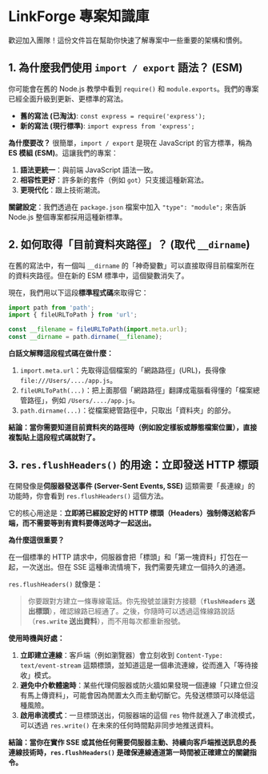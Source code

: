 # LinkForge 專案知識庫

歡迎加入團隊！這份文件旨在幫助你快速了解專案中一些重要的架構和慣例。

## 1. 為什麼我們使用 `import / export` 語法？ (ESM)

你可能會在舊的 Node.js 教學中看到 `require()` 和 `module.exports`。我們的專案已經全面升級到更新、更標準的寫法。

*   **舊的寫法 (已淘汰)**: `const express = require('express');`
*   **新的寫法 (現行標準)**: `import express from 'express';`

**為什麼要改？**
很簡單，`import / export` 是現在 JavaScript 的官方標準，稱為 **ES 模組 (ESM)**。這讓我們的專案：
1.  **語法更統一**：與前端 JavaScript 語法一致。
2.  **相容性更好**：許多新的套件（例如 `got`）只支援這種新寫法。
3.  **更現代化**：跟上技術潮流。

**關鍵設定**：我們透過在 `package.json` 檔案中加入 `"type": "module";` 來告訴 Node.js 整個專案都採用這種新標準。

## 2. 如何取得「目前資料夾路徑」？ (取代 `__dirname`)

在舊的寫法中，有一個叫 `__dirname` 的「神奇變數」可以直接取得目前檔案所在的資料夾路徑。但在新的 ESM 標準中，這個變數消失了。

現在，我們用以下這段**標準程式碼**來取得它：

```javascript
import path from 'path';
import { fileURLToPath } from 'url';

const __filename = fileURLToPath(import.meta.url);
const __dirname = path.dirname(__filename);
```

**白話文解釋這段程式碼在做什麼：**

1.  `import.meta.url`：先取得這個檔案的「網路路徑」(URL)，長得像 `file:///Users/..../app.js`。
2.  `fileURLToPath(...)`：把上面那個「網路路徑」翻譯成電腦看得懂的「檔案總管路徑」，例如 `/Users/..../app.js`。
3.  `path.dirname(...)`：從檔案總管路徑中，只取出「資料夾」的部分。

**結論：當你需要知道目前資料夾的路徑時（例如設定樣板或靜態檔案位置），直接複製貼上這段程式碼就對了。**

## 3. `res.flushHeaders()` 的用途：立即發送 HTTP 標頭

在開發像是**伺服器發送事件 (Server-Sent Events, SSE)** 這類需要「長連線」的功能時，你會看到 `res.flushHeaders()` 這個方法。

它的核心用途是：**立即將已經設定好的 HTTP 標頭（Headers）強制傳送給客戶端，而不需要等到有資料要傳送時才一起送出。**

**為什麼這很重要？**

在一個標準的 HTTP 請求中，伺服器會把「標頭」和「第一塊資料」打包在一起，一次送出。但在 SSE 這種串流情境下，我們需要先建立一個持久的通道。

`res.flushHeaders()` 就像是：

> 你要跟對方建立一條專線電話。你先撥號並讓對方接聽（**`flushHeaders` 送出標頭**），確認線路已經通了。之後，你隨時可以透過這條線路說話（**`res.write` 送出資料**），而不用每次都重新撥號。

**使用時機與好處：**

1.  **立即建立連線**：客戶端（例如瀏覽器）會立刻收到 `Content-Type: text/event-stream` 這類標頭，並知道這是一個串流連線，從而進入「等待接收」模式。
2.  **避免中介軟體逾時**：某些代理伺服器或防火牆如果發現一個連線「只建立但沒有馬上傳資料」，可能會因為閒置太久而主動切斷它。先發送標頭可以降低這種風險。
3.  **啟用串流模式**：一旦標頭送出，伺服器端的這個 `res` 物件就進入了串流模式，可以透過 `res.write()` 在未來的任何時間點非同步地推送資料。

**結論：當你在實作 SSE 或其他任何需要伺服器主動、持續向客戶端推送訊息的長連線技術時，`res.flushHeaders()` 是確保連線通道第一時間被正確建立的關鍵指令。**

